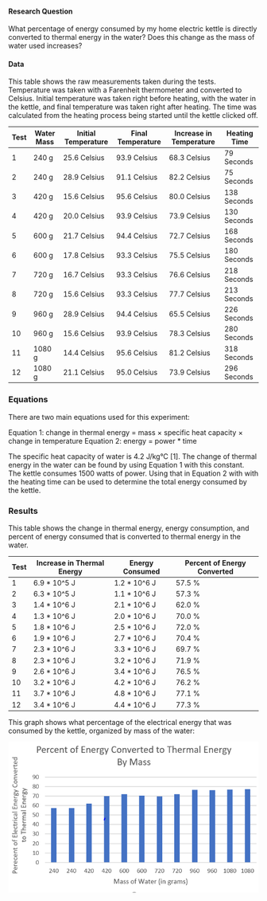 #### Research Question

What percentage of energy consumed by my home electric kettle is directly converted to thermal energy in the water? Does this change as the mass of water used increases?

#### Data

This table shows the raw measurements taken during the tests. Temperature was taken with a Farenheit thermometer and converted to Celsius. Initial temperature was taken right before heating, with the water in the kettle, and final temperature was taken right after heating. The time was calculated from the heating process being started until the kettle clicked off.

| Test | Water Mass | Initial Temperature | Final Temperature | Increase in Temperature | Heating Time |
|------|------------|---------------------|-------------------|-------------------------|--------------|
| 1    | 240 g      | 25.6 Celsius        | 93.9 Celsius      | 68.3 Celsius            | 79 Seconds   |
| 2    | 240 g      | 28.9 Celsius        | 91.1 Celsius      | 82.2 Celsius            | 75 Seconds   |
| 3    | 420 g      | 15.6 Celsius        | 95.6 Celsius      | 80.0 Celsius            | 138 Seconds  |
| 4    | 420 g      | 20.0 Celsius        | 93.9 Celsius      | 73.9 Celsius            | 130 Seconds  |
| 5    | 600 g      | 21.7 Celsius        | 94.4 Celsius      | 72.7 Celsius            | 168 Seconds  |
| 6    | 600 g      | 17.8 Celsius        | 93.3 Celsius      | 75.5 Celsius            | 180 Seconds  |                 
| 7    | 720 g      | 16.7 Celsius        | 93.3 Celsius      | 76.6 Celsius            | 218 Seconds  |
| 8    | 720 g      | 15.6 Celsius        | 93.3 Celsius      | 77.7 Celsius            | 213 Seconds  |
| 9    | 960 g      | 28.9 Celsius        | 94.4 Celsius      | 65.5 Celsius            | 226 Seconds  |
| 10   | 960 g      | 15.6 Celsius        | 93.9 Celsius      | 78.3 Celsius            | 280 Seconds  |
| 11   | 1080 g     | 14.4 Celsius        | 95.6 Celsius      | 81.2 Celsius            | 318 Seconds  |
| 12   | 1080 g     | 21.1 Celsius        | 95.0 Celsius      | 73.9 Celsius            | 296 Seconds  |

### Equations

There are two main equations used for this experiment:

Equation 1: change in thermal energy = mass × specific heat capacity × change in temperature
Equation 2: energy = power * time

The specific heat capacity of water is 4.2 J/kg°C [1]. The change of thermal energy in the water can be found by using Equation 1 with this constant. The kettle consumes 1500 watts of power. Using that in Equation 2 with with the heating time can be used to determine the total energy consumed by the kettle.

### Results

This table shows the change in thermal energy, energy consumption, and percent of energy consumed that is converted to thermal energy in the water.

| Test | Increase in Thermal Energy | Energy Consumed | Percent of Energy Converted |
|------|----------------------------|-----------------|-----------------------------|
| 1    | 6.9 * 10^5 J               | 1.2 * 10^6 J    | 57.5 %                      |
| 2    | 6.3 * 10^5 J               | 1.1 * 10^6 J    | 57.3 %                      |
| 3    | 1.4 * 10^6 J               | 2.1 * 10^6 J    | 62.0 %                      |
| 4    | 1.3 * 10^6 J               | 2.0 * 10^6 J    | 70.0 %                      |
| 5    | 1.8 * 10^6 J               | 2.5 * 10^6 J    | 72.0 %                      |
| 6    | 1.9 * 10^6 J               | 2.7 * 10^6 J    | 70.4 %                      |                
| 7    | 2.3 * 10^6 J               | 3.3 * 10^6 J    | 69.7 %                      |
| 8    | 2.3 * 10^6 J               | 3.2 * 10^6 J    | 71.9 %                      |
| 9    | 2.6 * 10^6 J               | 3.4 * 10^6 J    | 76.5 %                      |
| 10   | 3.2 * 10^6 J               | 4.2 * 10^6 J    | 76.2 %                      |
| 11   | 3.7 * 10^6 J               | 4.8 * 10^6 J    | 77.1 %                      |
| 12   | 3.4 * 10^6 J               | 4.4 * 10^6 J    | 77.3 %                      |

This graph shows what percentage of the electrical energy that was consumed by the kettle, organized by mass of the water:

![](EnergyGraph.png)
